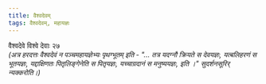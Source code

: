 ```yaml
---
title: वैश्वदेवम्
tags: वैश्वदेवम्, महायज्ञः
---
```


वैश्वदेवे विश्वे देवाः २७  
*(अत्र हरदत्तः वैश्वदेवं न पञ्चमहायज्ञेभ्यः पृथग्भूतम् इति  - "… तत्र यदग्नौ क्रियते स देवयज्ञः, यत्बलिहरणं स भूतयज्ञः, यद्दाक्षिणतः पितृलिङ्गेनेति स पितृयज्ञः, यच्चाग्रदानं स मनुष्ययज्ञः, इति ।" सुदर्शनसूरिर् न्यक्करोति।)*
